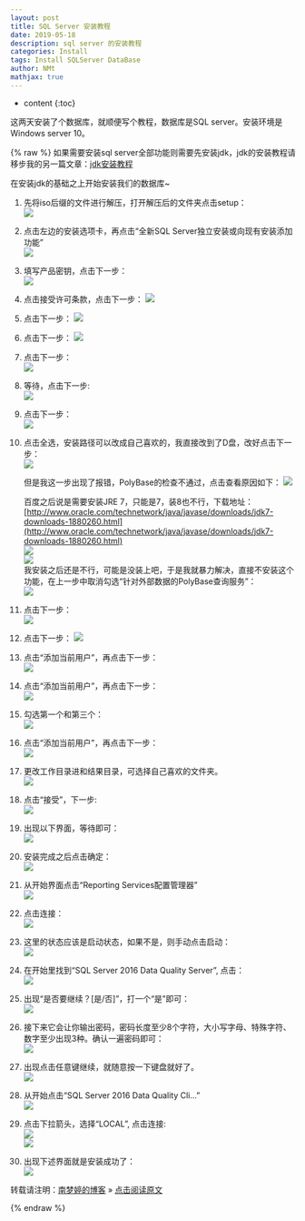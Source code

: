 ```yaml
---
layout: post
title: SQL Server 安装教程  
date: 2019-05-18
description: sql server 的安装教程
categories: Install 
tags: Install SQLServer DataBase
author: NMt
mathjax: true
---
```


* content
{:toc}

这两天安装了个数据库，就顺便写个教程，数据库是SQL server。安装环境是Windows server 10。    

<div style='display: none'>
@@@@
</div>




{% raw %}
如果需要安装sql server全部功能则需要先安装jdk，jdk的安装教程请移步我的另一篇文章：[jdk安装教程](https://norah2.github.io/2019/05/17/jdk_install/)  

在安装jdk的基础之上开始安装我们的数据库~  

1. 先将iso后缀的文件进行解压，打开解压后的文件夹点击setup：  
    ![][pt_01]  
2. 点击左边的安装选项卡，再点击“全新SQL Server独立安装或向现有安装添加功能”   
    ![][pt_02]  
3. 填写产品密钥，点击下一步：  
    ![][pt_03]  
4. 点击接受许可条款，点击下一步：
    ![][pt_04]  
5. 点击下一步：
    ![][pt_05]  
6. 点击下一步：
    ![][pt_06]  
7. 点击下一步：  
    ![][pt_07]  
8. 等待，点击下一步:  
    ![][pt_08]  
9. 点击下一步：  
    ![][pt_09]  
10. 点击全选，安装路径可以改成自己喜欢的，我直接改到了D盘，改好点击下一步：  
    ![][pt_10]  
	
    但是我这一步出现了报错，PolyBase的检查不通过，点击查看原因如下： 
	![][pt_11]  
	
    百度之后说是需要安装JRE 7，只能是7，装8也不行，下载地址：[http://www.oracle.com/technetwork/java/javase/downloads/jdk7-downloads-1880260.html](http://www.oracle.com/technetwork/java/javase/downloads/jdk7-downloads-1880260.html)  
	![][pt_12]  
	![][pt_13]  
	我安装之后还是不行，可能是没装上吧，于是我就暴力解决，直接不安装这个功能，在上一步中取消勾选“针对外部数据的PolyBase查询服务”：  
	![][pt_14]  
11. 点击下一步：  
    ![][pt_15]  	
12. 点击下一步：
    ![][pt_16]  	
13. 点击“添加当前用户”，再点击下一步：  
    ![][pt_17]   	
14. 点击“添加当前用户”，再点击下一步：  
    ![][pt_18]  	
15. 勾选第一个和第三个：  
    ![][pt_19]  	
16. 点击“添加当前用户”，再点击下一步：  
    ![][pt_20]  	
17. 更改工作目录进和结果目录，可选择自己喜欢的文件夹。  
    ![][pt_21]  	
18. 点击“接受”，下一步:  
    ![][pt_22]  	
19. 出现以下界面，等待即可：  
    ![][pt_23]  	
20. 安装完成之后点击确定：  
    ![][pt_24]  	
21. 从开始界面点击“Reporting Services配置管理器”  
    ![][pt_25]  	
22. 点击连接：  
    ![][pt_26]  	
23. 这里的状态应该是启动状态，如果不是，则手动点击启动：  
    ![][pt_27]  	
24. 在开始里找到“SQL Server 2016 Data Quality Server”, 点击：  
    ![][pt_28]  	
25. 出现“是否要继续？[是/否]”，打一个“是”即可：  
    ![][pt_29]  	
26. 接下来它会让你输出密码，密码长度至少8个字符，大小写字母、特殊字符、数字至少出现3种。确认一遍密码即可：  
    ![][pt_30]  	
26. 出现点击任意键继续，就随意按一下键盘就好了。  
    ![][pt_31]  	
27. 从开始点击“SQL Server 2016 Data Quality Cli...”  
    ![][pt_33]  	
28. 点击下拉箭头，选择“LOCAL”, 点击连接:  
	![][pt_35]  
    ![][pt_32]  
29. 出现下述界面就是安装成功了：  
    ![][pt_34]   


转载请注明：[南梦婷的博客](https://norah2.github.io) » [点击阅读原文](https://norah2.github.io/2019/05/18/SQL_Server_install/)   

<!--以下是本文用到的链接-->  

[pt_01]: https://gitee.com/nora2nan/blog-image/raw/master/20_SQL_Server_install/01.png
[pt_02]: https://gitee.com/nora2nan/blog-image/raw/master/20_SQL_Server_install/02.png
[pt_03]: https://gitee.com/nora2nan/blog-image/raw/master/20_SQL_Server_install/03.png
[pt_04]: https://gitee.com/nora2nan/blog-image/raw/master/20_SQL_Server_install/04.png
[pt_05]: https://gitee.com/nora2nan/blog-image/raw/master/20_SQL_Server_install/05.png
[pt_06]: https://gitee.com/nora2nan/blog-image/raw/master/20_SQL_Server_install/06.png
[pt_07]: https://gitee.com/nora2nan/blog-image/raw/master/20_SQL_Server_install/07.png
[pt_08]: https://gitee.com/nora2nan/blog-image/raw/master/20_SQL_Server_install/08.png
[pt_09]: https://gitee.com/nora2nan/blog-image/raw/master/20_SQL_Server_install/09.png
[pt_10]: https://gitee.com/nora2nan/blog-image/raw/master/20_SQL_Server_install/10.png
[pt_11]: https://gitee.com/nora2nan/blog-image/raw/master/20_SQL_Server_install/11.png
[pt_12]: https://gitee.com/nora2nan/blog-image/raw/master/20_SQL_Server_install/12.png
[pt_13]: https://gitee.com/nora2nan/blog-image/raw/master/20_SQL_Server_install/13.png
[pt_14]: https://gitee.com/nora2nan/blog-image/raw/master/20_SQL_Server_install/14.png
[pt_15]: https://gitee.com/nora2nan/blog-image/raw/master/20_SQL_Server_install/15.png
[pt_16]: https://gitee.com/nora2nan/blog-image/raw/master/20_SQL_Server_install/16.png
[pt_17]: https://gitee.com/nora2nan/blog-image/raw/master/20_SQL_Server_install/17.png
[pt_18]: https://gitee.com/nora2nan/blog-image/raw/master/20_SQL_Server_install/18.png
[pt_19]: https://gitee.com/nora2nan/blog-image/raw/master/20_SQL_Server_install/19.png
[pt_20]: https://gitee.com/nora2nan/blog-image/raw/master/20_SQL_Server_install/20.png
[pt_21]: https://gitee.com/nora2nan/blog-image/raw/master/20_SQL_Server_install/21.png
[pt_22]: https://gitee.com/nora2nan/blog-image/raw/master/20_SQL_Server_install/22.png
[pt_23]: https://gitee.com/nora2nan/blog-image/raw/master/20_SQL_Server_install/23.png
[pt_24]: https://gitee.com/nora2nan/blog-image/raw/master/20_SQL_Server_install/24.png
[pt_25]: https://gitee.com/nora2nan/blog-image/raw/master/20_SQL_Server_install/25.png
[pt_26]: https://gitee.com/nora2nan/blog-image/raw/master/20_SQL_Server_install/26.png
[pt_27]: https://gitee.com/nora2nan/blog-image/raw/master/20_SQL_Server_install/27.png
[pt_28]: https://gitee.com/nora2nan/blog-image/raw/master/20_SQL_Server_install/28.png
[pt_29]: https://gitee.com/nora2nan/blog-image/raw/master/20_SQL_Server_install/29.png
[pt_30]: https://gitee.com/nora2nan/blog-image/raw/master/20_SQL_Server_install/30.png
[pt_31]: https://gitee.com/nora2nan/blog-image/raw/master/20_SQL_Server_install/31.png
[pt_32]: https://gitee.com/nora2nan/blog-image/raw/master/20_SQL_Server_install/32.png
[pt_33]: https://gitee.com/nora2nan/blog-image/raw/master/20_SQL_Server_install/33.png
[pt_34]: https://gitee.com/nora2nan/blog-image/raw/master/20_SQL_Server_install/34.png
[pt_35]: https://gitee.com/nora2nan/blog-image/raw/master/20_SQL_Server_install/35.png

{% endraw %}
